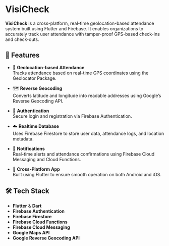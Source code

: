 # VisiCheck

**VisiCheck** is a cross-platform, real-time geolocation-based attendance system built using Flutter and Firebase. It enables organizations to accurately track user attendance with tamper-proof GPS-based check-ins and check-outs.

## 🚀 Features

- 📍 **Geolocation-based Attendance**  
  Tracks attendance based on real-time GPS coordinates using the Geolocator Package.

- 🗺️ **Reverse Geocoding**  
  Converts latitude and longitude into readable addresses using Google’s Reverse Geocoding API.

- 🔐 **Authentication**  
  Secure login and registration via Firebase Authentication.

- ☁️ **Realtime Database**  
  Uses Firebase Firestore to store user data, attendance logs, and location metadata.

- 🔔 **Notifications**  
  Real-time alerts and attendance confirmations using Firebase Cloud Messaging and Cloud Functions.

- 📱 **Cross-Platform App**  
  Built using Flutter to ensure smooth operation on both Android and iOS.

## 🛠️ Tech Stack

- **Flutter** & **Dart**
- **Firebase Authentication**
- **Firebase Firestore**
- **Firebase Cloud Functions**
- **Firebase Cloud Messaging**
- **Google Maps API**
- **Google Reverse Geocoding API**
